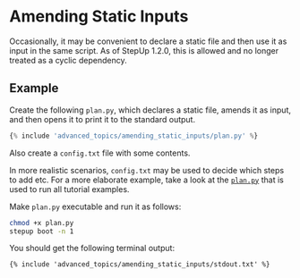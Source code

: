 # Amending Static Inputs

Occasionally, it may be convenient to declare a static file and then use it as input in the same script.
As of StepUp 1.2.0, this is allowed and no longer treated as a cyclic dependency.

## Example

Create the following `plan.py`, which declares a static file, amends it as input,
and then opens it to print it to the standard output.

```python
{% include 'advanced_topics/amending_static_inputs/plan.py' %}
```

Also create a `config.txt` file with some contents.

In more realistic scenarios, `config.txt` may be used to decide which steps to add etc.
For a more elaborate example, take a look at the
[`plan.py`](https://github.com/reproducible-reporting/stepup-core/blob/main/docs/plan.py)
that is used to run all tutorial examples.

Make `plan.py` executable and run it as follows:

```bash
chmod +x plan.py
stepup boot -n 1
```

You should get the following terminal output:

```text
{% include 'advanced_topics/amending_static_inputs/stdout.txt' %}
```
